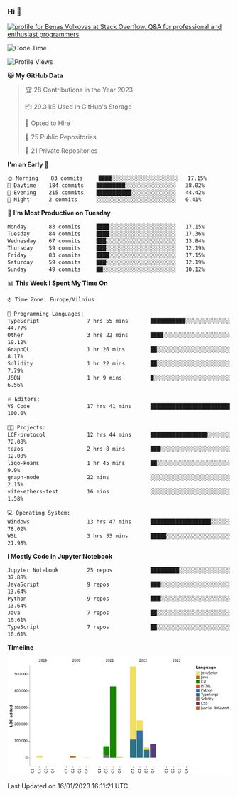 ### Hi 👋
<a href="https://stackoverflow.com/users/14954249/benas-volkovas"><img src="https://stackoverflow.com/users/flair/14954249.png?theme=dark" width="208" height="58" alt="profile for Benas Volkovas at Stack Overflow, Q&amp;A for professional and enthusiast programmers" title="profile for Benas Volkovas at Stack Overflow, Q&amp;A for professional and enthusiast programmers"></a>

<!--START_SECTION:waka-->
![Code Time](http://img.shields.io/badge/Code%20Time-1%2C211%20hrs%2011%20mins-blue)

![Profile Views](http://img.shields.io/badge/Profile%20Views-0-blue)

**🐱 My GitHub Data** 

> 🏆 28 Contributions in the Year 2023
 > 
> 📦 29.3 kB Used in GitHub's Storage 
 > 
> 💼 Opted to Hire
 > 
> 📜 25 Public Repositories 
 > 
> 🔑 21 Private Repositories  
 > 
**I'm an Early 🐤** 

```text
🌞 Morning    83 commits     ████░░░░░░░░░░░░░░░░░░░░░   17.15% 
🌆 Daytime    184 commits    █████████░░░░░░░░░░░░░░░░   38.02% 
🌃 Evening    215 commits    ███████████░░░░░░░░░░░░░░   44.42% 
🌙 Night      2 commits      ░░░░░░░░░░░░░░░░░░░░░░░░░   0.41%

```
📅 **I'm Most Productive on Tuesday** 

```text
Monday       83 commits     ████░░░░░░░░░░░░░░░░░░░░░   17.15% 
Tuesday      84 commits     ████░░░░░░░░░░░░░░░░░░░░░   17.36% 
Wednesday    67 commits     ███░░░░░░░░░░░░░░░░░░░░░░   13.84% 
Thursday     59 commits     ███░░░░░░░░░░░░░░░░░░░░░░   12.19% 
Friday       83 commits     ████░░░░░░░░░░░░░░░░░░░░░   17.15% 
Saturday     59 commits     ███░░░░░░░░░░░░░░░░░░░░░░   12.19% 
Sunday       49 commits     ██░░░░░░░░░░░░░░░░░░░░░░░   10.12%

```


📊 **This Week I Spent My Time On** 

```text
⌚︎ Time Zone: Europe/Vilnius

💬 Programming Languages: 
TypeScript               7 hrs 55 mins       ███████████░░░░░░░░░░░░░░   44.77% 
Other                    3 hrs 22 mins       ████░░░░░░░░░░░░░░░░░░░░░   19.12% 
GraphQL                  1 hr 26 mins        ██░░░░░░░░░░░░░░░░░░░░░░░   8.17% 
Solidity                 1 hr 22 mins        ██░░░░░░░░░░░░░░░░░░░░░░░   7.79% 
JSON                     1 hr 9 mins         █░░░░░░░░░░░░░░░░░░░░░░░░   6.56%

🔥 Editors: 
VS Code                  17 hrs 41 mins      █████████████████████████   100.0%

🐱‍💻 Projects: 
LCF-protocol             12 hrs 44 mins      ██████████████████░░░░░░░   72.08% 
tezos                    2 hrs 8 mins        ███░░░░░░░░░░░░░░░░░░░░░░   12.08% 
ligo-koans               1 hr 45 mins        ██░░░░░░░░░░░░░░░░░░░░░░░   9.9% 
graph-node               22 mins             ░░░░░░░░░░░░░░░░░░░░░░░░░   2.15% 
vite-ethers-test         16 mins             ░░░░░░░░░░░░░░░░░░░░░░░░░   1.58%

💻 Operating System: 
Windows                  13 hrs 47 mins      ███████████████████░░░░░░   78.02% 
WSL                      3 hrs 53 mins       █████░░░░░░░░░░░░░░░░░░░░   21.98%

```

**I Mostly Code in Jupyter Notebook** 

```text
Jupyter Notebook         25 repos            █████████░░░░░░░░░░░░░░░░   37.88% 
JavaScript               9 repos             ███░░░░░░░░░░░░░░░░░░░░░░   13.64% 
Python                   9 repos             ███░░░░░░░░░░░░░░░░░░░░░░   13.64% 
Java                     7 repos             ██░░░░░░░░░░░░░░░░░░░░░░░   10.61% 
TypeScript               7 repos             ██░░░░░░░░░░░░░░░░░░░░░░░   10.61%

```


**Timeline**

![Chart not found](https://raw.githubusercontent.com/BenasVolkovas/BenasVolkovas/main/charts/bar_graph.png) 


 Last Updated on 16/01/2023 16:11:21 UTC
<!--END_SECTION:waka-->
